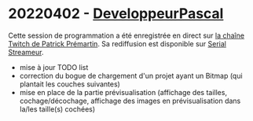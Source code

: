 # 20220402 - [DeveloppeurPascal](https://github.com/DeveloppeurPascal)

Cette session de programmation a été enregistrée en direct sur [la chaîne Twitch de Patrick Prémartin](https://www.twitch.tv/patrickpremartin). Sa rediffusion est disponible sur [Serial Streameur](https://serialstreameur.fr/mise-en-place-de-la-previsualisation-des-icones-dans-pic-mob-generator.html).

* mise à jour TODO list
* correction du bogue de chargement d'un projet ayant un Bitmap (qui plantait les couches suivantes)
* mise en place de la partie prévisualisation (affichage des tailles, cochage/décochage, affichage des images en prévisualisation dans la/les taille(s) cochées)

